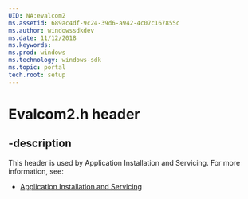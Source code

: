 ```yaml
---
UID: NA:evalcom2
ms.assetid: 689ac4df-9c24-39d6-a942-4c07c167855c
ms.author: windowssdkdev
ms.date: 11/12/2018
ms.keywords: 
ms.prod: windows
ms.technology: windows-sdk
ms.topic: portal
tech.root: setup
---
```


# Evalcom2.h header


## -description


This header is used by Application Installation and Servicing. For more information, see:

- [Application Installation and Servicing](../_setup)
